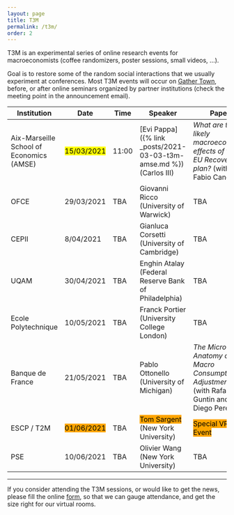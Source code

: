 ```yaml
---
layout: page
title: T3M
permalink: /t3m/
order: 2
---
```


T3M is an experimental series of online research events for macroeconomists (coffee randomizers, poster sessions, small videos, ...). 

Goal is to restore some of the random social interactions that we usually experiment at conferences.
Most T3M events will occur on [Gather Town](https://gather.town/), before, or after online seminars organized by partner institutions (check the meeting point in the announcement email).

| Institution                              | Date                    | Time  | Speaker                                                                          | Paper                                                                                     |
| ---------------------------------------- | ----------------------- | ----- | -------------------------------------------------------------------------------- | ----------------------------------------------------------------------------------------- |
| Aix-Marseille School of Economics (AMSE) | <mark>15/03/2021</mark> | 11:00 | [Evi Pappa]({% link _posts/2021-03-03-t3m-amse.md %})  (Carlos III)              | *What are the likely macroeconomic effects of the EU Recovery plan?* (with Fabio Canova)  |
| OFCE                                     | 29/03/2021              | TBA   | Giovanni Ricco  (University of Warwick)                                          | TBA                                                                                       |
| CEPII                                    | 8/04/2021               | TBA   | Gianluca Corsetti (University of Cambridge)                                      | TBA                                                                                       |
| UQAM                                     | 30/04/2021              | TBA   | Enghin Atalay (Federal Reserve Bank of Philadelphia)                             | TBA                                                                                       |
| Ecole Polytechnique                      | 10/05/2021              | TBA   | Franck Portier (University College London)                                       | TBA                                                                                       |
| Banque de France                         | 21/05/2021              | TBA   | Pablo Ottonello (University of Michigan)                                         | *The Micro Anatomy of Macro Consumption Adjustments* (with Rafael Guntin and Diego Perez) |
| ESCP / T2M                               |  <mark style="background-color: orange">01/06/2021</mark>              | TBA   | <mark style="background-color: orange">Tom Sargent</mark>  (New York University) | <mark style="background-color: orange">Special VR Event</mark>                            |
| PSE                                      | 10/06/2021              | TBA   | Olivier Wang  (New York University)                                              | TBA                                                                                       |

---

If you consider attending the T3M sessions, or would like to get the news, please fill the online [form](https://forms.gle/r4CaeMBBKRHB31kB7), so that we can gauge attendance, and get the size right for our virtual rooms.
